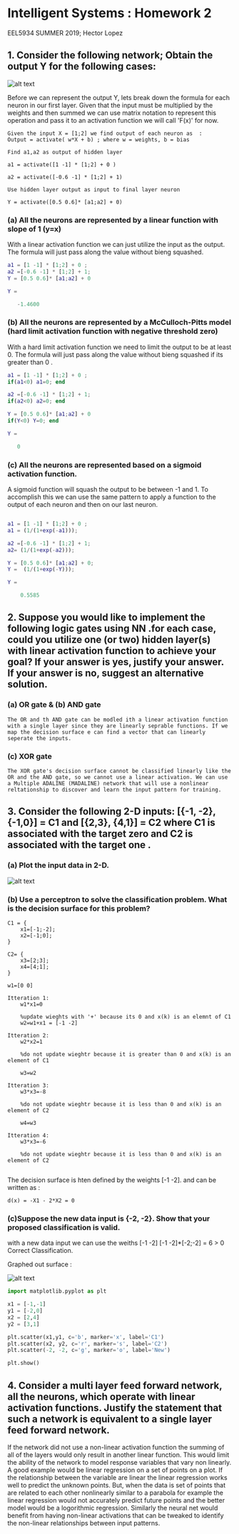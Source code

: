 # Intelligent Systems : Homework 2

EEL5934 SUMMER 2019;
Hector Lopez

## 1. Consider the following network; Obtain the output Y for the following cases:  


![alt text](network.png)


Before we can represent the output Y, lets break down the formula for each neuron in our first layer. Given that the input must be multiplied by the weights and then summed we can use matrix notation to represent this operation and pass it to an activation function we will call 'F(x)' for now.


```
Given the input X = [1;2] we find output of each neuron as  :
Output = activate( w*X + b) ; where w = weights, b = bias

Find a1,a2 as output of hidden layer

a1 = activate([1 -1] * [1;2] + 0 )

a2 = activate([-0.6 -1] * [1;2] + 1)

Use hidden layer output as input to final layer neuron

Y = activate([0.5 0.6]* [a1;a2] + 0)

```

### (a) All the neurons are represented by a linear function with slope of 1 (y=x) 

With a linear activation function we can just utilize the input as the output. The formula will just pass along the value without bieng squashed.

```matlab
a1 = [1 -1] * [1;2] + 0 ;
a2 =[-0.6 -1] * [1;2] + 1;
Y = [0.5 0.6]* [a1;a2] + 0

Y =

   -1.4600
```

### (b) All the neurons are represented by a McCulloch-Pitts model (hard limit activation function with negative threshold zero)

With a hard limit activation function we need to limit the output to be at least 0. The formula will just pass along the value without bieng squashed if its greater than 0 .

```matlab
a1 = [1 -1] * [1;2] + 0 ;
if(a1<0) a1=0; end

a2 =[-0.6 -1] * [1;2] + 1;
if(a2<0) a2=0; end

Y = [0.5 0.6]* [a1;a2] + 0
if(Y<0) Y=0; end

Y =

   0
```


### (c) All the neurons are represented based on a sigmoid activation function.  

A sigmoid function will squash the output to be between -1 and 1. To accomplish this we can use the same pattern to apply a function to the output of each neuron and then on our last neuron.

```matlab

a1 = [1 -1] * [1;2] + 0 ;
a1 = (1/(1+exp(-a1)));

a2 =[-0.6 -1] * [1;2] + 1;
a2= (1/(1+exp(-a2)));

Y = [0.5 0.6]* [a1;a2] + 0;
Y =  (1/(1+exp(-Y)));

Y =

    0.5585

```

## 2.   Suppose you would like to implement the following logic gates using NN .for each case, could you  utilize  one (or two) hidden  layer(s) with linear activation function to achieve your goal?  If your answer is yes, justify your answer. If your answer is no, suggest an alternative solution. 

### (a) OR gate & (b) AND gate 
    The OR and th AND gate can be modled ith a linear activation function with a single layer since they are linearly seprable functions. If we map the decision surface e can find a vector that can linearly seperate the inputs.

### (c) XOR gate
    The XOR gate's decision surface cannot be classified linearly like the OR and the AND gate, so we cannot use a linear activation. We can use a Multiple ADALINE (MADALINE) network that will use a nonlinear reltationship to discover and learn the input pattern for training.


## 3. Consider the following 2-D  inputs:  [{-1, -2}, {-1,0}] = C1 and [{2,3}, {4,1}] = C2  where C1 is associated with the target zero and C2 is associated with the target one . 

### (a) Plot the input data in 2-D. 

![alt text](decision_surface.png)


### (b) Use a perceptron to solve the classification problem. What is the decision surface for this problem? 

```
C1 = {
    x1=[-1;-2];
    x2=[-1;0];
}

C2= {
    x3=[2;3];
    x4=[4;1];
}

w1=[0 0]

Itteration 1: 
    w1*x1=0

    %update wieghts with '+' because its 0 and x(k) is an elemnt of C1 
    w2=w1+x1 = [-1 -2]

Itteration 2: 
    w2*x2=1

    %do not update wieghtr because it is greater than 0 and x(k) is an element of C1

    w3=w2

Itteration 3: 
    w3*x3=-8

    %do not update wieghtr because it is less than 0 and x(k) is an element of C2

    w4=w3

Itteration 4: 
    w3*x3=-6

    %do not update wieghtr because it is less than 0 and x(k) is an element of C2


```

The decision surface is hten defined by the weights [-1 -2]. and can be written as :

```
d(x) = -X1 - 2*X2 = 0
```



### (c)Suppose the new data input is {-2, -2}. Show that your proposed classification is valid.

with a new data input we can use the weiths [-1 -2]
[-1 -2]*[-2;-2] = 6 > 0   Correct Classification.


Graphed out surface :

![alt text](new_val.png)


```python
import matplotlib.pyplot as plt

x1 = [-1,-1]
y1 = [-2,0]
x2 = [2,4]
y2 = [3,1]

plt.scatter(x1,y1, c='b', marker='x', label='C1')
plt.scatter(x2, y2, c='r', marker='s', label='C2')
plt.scatter(-2, -2, c='g', marker='o', label='New')

plt.show()
```




## 4. Consider a multi layer feed forward network, all the neurons, which operate with linear activation functions. Justify the statement that such a network is equivalent to a single layer feed forward network.

If the network did not use a non-linear activation function the summing of all of the layers would only result in another linear function. This would limit the ability of the network to model response variables that vary non linearly. A good example would be linear regression on a set of points on a plot. If the relationship between the variable are linear the linear regression works well to predict the unknown points. But, when the data is  set of points that are related to each other nonlinearly similar to a parabola for example the linear regression would not accurately predict future points and the better model would be a logorithmic regression. Similarly the neural net would benefit from having non-linear activations that can be tweaked to identify the non-linear relationships between input patterns.
